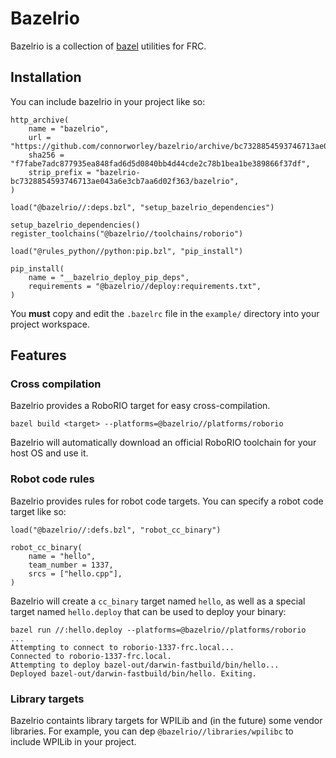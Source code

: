 # Bazelrio
Bazelrio is a collection of [bazel](http://bazel.build) utilities for FRC.

## Installation
You can include bazelrio in your project like so:

```
http_archive(
    name = "bazelrio",
    url = "https://github.com/connorworley/bazelrio/archive/bc7328854593746713ae043a6e3cb7aa6d02f363.zip",
    sha256 = "f7fabe7adc877935ea848fad6d5d0840bb4d44cde2c78b1bea1be389866f37df",
    strip_prefix = "bazelrio-bc7328854593746713ae043a6e3cb7aa6d02f363/bazelrio",
)

load("@bazelrio//:deps.bzl", "setup_bazelrio_dependencies")

setup_bazelrio_dependencies()
register_toolchains("@bazelrio//toolchains/roborio")

load("@rules_python//python:pip.bzl", "pip_install")

pip_install(
    name = "__bazelrio_deploy_pip_deps",
    requirements = "@bazelrio//deploy:requirements.txt",
)
```

You **must** copy and edit the `.bazelrc` file in the `example/` directory into your project workspace.

## Features
### Cross compilation
Bazelrio provides a RoboRIO target for easy cross-compilation.

```
bazel build <target> --platforms=@bazelrio//platforms/roborio
```

Bazelrio will automatically download an official RoboRIO toolchain for your host OS and use it.

### Robot code rules
Bazelrio provides rules for robot code targets. You can specify a robot code target like so:

```
load("@bazelrio//:defs.bzl", "robot_cc_binary")

robot_cc_binary(
    name = "hello",
    team_number = 1337,
    srcs = ["hello.cpp"],
)
```

Bazelrio will create a `cc_binary` target named `hello`, as well as a special target named `hello.deploy` that can be used to deploy your binary:

```
bazel run //:hello.deploy --platforms=@bazelrio//platforms/roborio
...
Attempting to connect to roborio-1337-frc.local...
Connected to roborio-1337-frc.local.
Attempting to deploy bazel-out/darwin-fastbuild/bin/hello...
Deployed bazel-out/darwin-fastbuild/bin/hello. Exiting.
```

### Library targets
Bazelrio containts library targets for WPILib and (in the future) some vendor libraries. For example, you can dep `@bazelrio//libraries/wpilibc` to include WPILib in your project.
